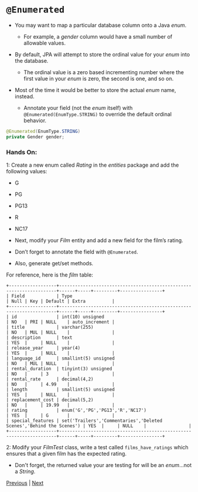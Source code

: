 # `@Enumerated`

* You may want to map a particular database column onto a Java *enum*. 

  * For example, a *gender* column would have a small number of allowable values.

* By default, JPA will attempt to store the ordinal value for your *enum* into the database.

  * The ordinal value is a zero based incrementing number where the first value in your *enum* is zero, the second is one, and so on.

* Most of the time it would be better to store the actual *enum* name, instead.

  * Annotate your field (not the *enum* itself) with `@Enumerated(EnumType.STRING)` to override the default ordinal behavior.

```java
@Enumerated(EnumType.STRING)
private Gender gender;
```
  
### Hands On:
1: Create a new enum called *Rating* in the *entities* package and add the following values: 
  * G
  * PG
  * PG13
  * R
  * NC17

* Next, modify your *Film* entity and add a new field for the film’s rating. 

* Don’t forget to annotate the field with `@Enumerated`. 

* Also, generate get/set methods.
  
For reference, here is the _film_ table:  

```
+------------------+---------------------------------------------------------------------+------+-----+---------+----------------+
| Field            | Type                                                                | Null | Key | Default | Extra          |
+------------------+---------------------------------------------------------------------+------+-----+---------+----------------+
| id               | int(10) unsigned                                                    | NO   | PRI | NULL    | auto_increment |
| title            | varchar(255)                                                        | NO   | MUL | NULL    |                |
| description      | text                                                                | YES  |     | NULL    |                |
| release_year     | year(4)                                                             | YES  |     | NULL    |                |
| language_id      | smallint(5) unsigned                                                | NO   | MUL | NULL    |                |
| rental_duration  | tinyint(3) unsigned                                                 | NO   |     | 3       |                |
| rental_rate      | decimal(4,2)                                                        | NO   |     | 4.99    |                |
| length           | smallint(5) unsigned                                                | YES  |     | NULL    |                |
| replacement_cost | decimal(5,2)                                                        | NO   |     | 19.99   |                |
| rating           | enum('G','PG','PG13','R','NC17')                                    | YES  |     | G       |                |
| special_features | set('Trailers','Commentaries','Deleted Scenes','Behind the Scenes') | YES  |     | NULL    |                |
+------------------+---------------------------------------------------------------------+------+-----+---------+----------------+
```

2: Modify your *FilmTest* class, write a test called `films_have_ratings` which ensures that a given film has the expected rating.

* Don't forget, the returned value your are testing for will be an *enum*...not a *String*.

[Previous](temporal.md) | [Next](labs.md)
